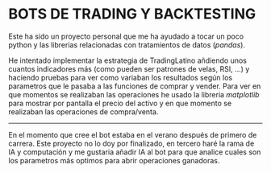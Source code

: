 # BOTS DE TRADING Y BACKTESTING

Este ha sido un proyecto personal que me ha ayudado a tocar un poco python y las librerias relacionadas con tratamientos de datos (*pandas*).

He intentado implementar la estrategia de TradingLatino añdiendo unos cuantos indicadores más (como pueden ser patrones de velas, RSI, ...) y haciendo pruebas para ver como variaban los resultados según los parametros que le pasaba a las funciones de comprar y vender. Para ver en que momentos se realizaban las operaciones he usado la libreria *matplotlib* para mostrar por pantalla el precio del activo y en que momento se realizaban las operaciones de compra/venta.
***
En el momento que cree el bot estaba en el verano después de primero de carrera. Este proyecto no lo doy por finalizado, en tercero haré la rama de IA y computación y me gustaria añadir IA al bot para que analice cuales son los parametros más optimos para abrir operaciones ganadoras.